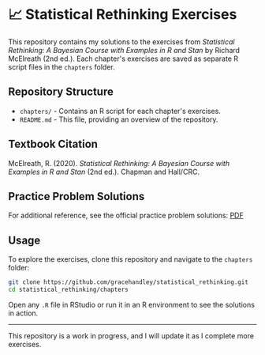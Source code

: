 # 📈 Statistical Rethinking Exercises

This repository contains my solutions to the exercises from *Statistical Rethinking: A Bayesian Course with Examples in R and Stan* by Richard McElreath (2nd ed.). Each chapter's exercises are saved as separate R script files in the `chapters` folder.

## Repository Structure

- `chapters/` - Contains an R script for each chapter's exercises.
- `README.md` - This file, providing an overview of the repository.

## Textbook Citation
McElreath, R. (2020). *Statistical Rethinking: A Bayesian Course with Examples in R and Stan* (2nd ed.). Chapman and Hall/CRC.

## Practice Problem Solutions
For additional reference, see the official practice problem solutions: [PDF](http://xcelab.net/rmpubs/rethinking/rethinking_solutions_2.pdf)

## Usage
To explore the exercises, clone this repository and navigate to the `chapters` folder:

```bash
git clone https://github.com/gracehandley/statistical_rethinking.git
cd statistical_rethinking/chapters
```

Open any `.R` file in RStudio or run it in an R environment to see the solutions in action.

---

This repository is a work in progress, and I will update it as I complete more exercises.

